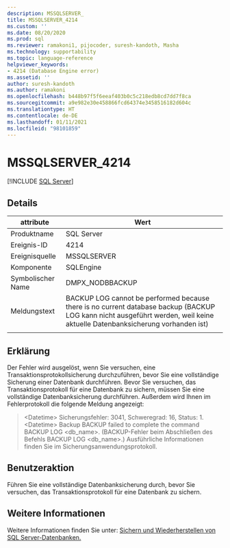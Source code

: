 ```yaml
---
description: MSSQLSERVER_
title: MSSQLSERVER_4214
ms.custom: ''
ms.date: 08/20/2020
ms.prod: sql
ms.reviewer: ramakoni1, pijocoder, suresh-kandoth, Masha
ms.technology: supportability
ms.topic: language-reference
helpviewer_keywords:
- 4214 (Database Engine error)
ms.assetid: ''
author: suresh-kandoth
ms.author: ramakoni
ms.openlocfilehash: b448b97f5f6eeaf403b0c5c218edb8cd7dd7f8ca
ms.sourcegitcommit: a9e982e30e458866fcd64374e3458516182d604c
ms.translationtype: HT
ms.contentlocale: de-DE
ms.lasthandoff: 01/11/2021
ms.locfileid: "98101859"
---
```

# <a name="mssqlserver_4214"></a>MSSQLSERVER_4214
 [!INCLUDE [SQL Server](../../includes/applies-to-version/sqlserver.md)]

## <a name="details"></a>Details

|attribute|Wert|
|---|---|
|Produktname|SQL Server|
|Ereignis-ID|4214|
|Ereignisquelle|MSSQLSERVER|
|Komponente|SQLEngine|
|Symbolischer Name|DMPX_NODBBACKUP|
|Meldungstext|BACKUP LOG cannot be performed because there is no current database backup (BACKUP LOG kann nicht ausgeführt werden, weil keine aktuelle Datenbanksicherung vorhanden ist)|
||

## <a name="explanation"></a>Erklärung

Der Fehler wird ausgelöst, wenn Sie versuchen, eine Transaktionsprotokollsicherung durchzuführen, bevor Sie eine vollständige Sicherung einer Datenbank durchführen. Bevor Sie versuchen, das Transaktionsprotokoll für eine Datenbank zu sichern, müssen Sie eine vollständige Datenbanksicherung durchführen. Außerdem wird Ihnen im Fehlerprotokoll die folgende Meldung angezeigt:

> \<Datetime> Sicherungsfehler: 3041, Schweregrad: 16, Status: 1.  
\<Datetime>  Backup     BACKUP failed to complete the command BACKUP LOG \<db_name>. (BACKUP-Fehler beim Abschließen des Befehls BACKUP LOG \<db_name>.) Ausführliche Informationen finden Sie im Sicherungsanwendungsprotokoll.

## <a name="user-action"></a>Benutzeraktion

Führen Sie eine vollständige Datenbanksicherung durch, bevor Sie versuchen, das Transaktionsprotokoll für eine Datenbank zu sichern.

## <a name="more-information"></a>Weitere Informationen

Weitere Informationen finden Sie unter: [Sichern und Wiederherstellen von SQL Server-Datenbanken.](../backup-restore/back-up-and-restore-of-sql-server-databases.md)